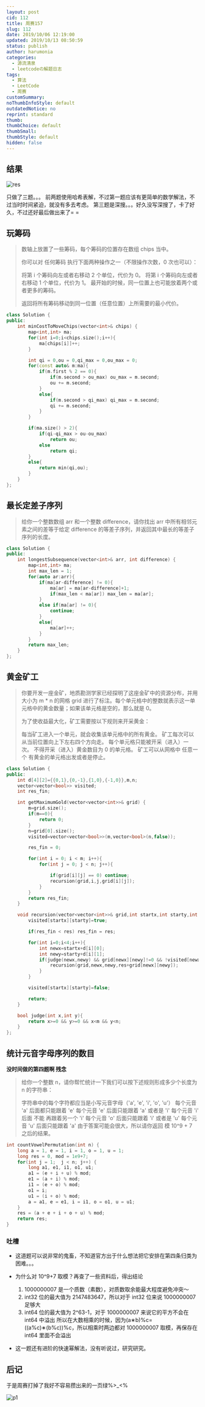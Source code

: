 ```yaml
---
layout: post
cid: 112
title: 周赛157
slug: 112
date: 2019/10/06 12:19:00
updated: 2019/10/13 08:50:59
status: publish
author: harumonia
categories:
  - 源流清泉
  - leetcodeの解题日志
tags:
  - 算法
  - LeetCode
  - 周赛
customSummary:
noThumbInfoStyle: default
outdatedNotice: no
reprint: standard
thumb:
thumbChoice: default
thumbSmall:
thumbStyle: default
hidden: false
---
```


## 结果

![res](https://harumona-blog.oss-cn-beijing.aliyuncs.com/old_articles/1437205549.png?Expires=1602302340&)

只做了三题。。。
前两题使用哈希表解，不过第一题应该有更简单的数学解法，不过当时时间紧迫，就没有多去考虑。
第三题是深搜。。。好久没写深搜了，卡了好久，不过还好最后做出来了= =

## 玩筹码

> 数轴上放置了一些筹码，每个筹码的位置存在数组 chips 当中。
>
> 你可以对 任何筹码 执行下面两种操作之一（不限操作次数，0 次也可以）：
>
> 将第 i 个筹码向左或者右移动 2 个单位，代价为 0。
> 将第 i 个筹码向左或者右移动 1 个单位，代价为 1。
> 最开始的时候，同一位置上也可能放着两个或者更多的筹码。
>
> 返回将所有筹码移动到同一位置（任意位置）上所需要的最小代价。

```cpp
class Solution {
public:
    int minCostToMoveChips(vector<int>& chips) {
        map<int,int> ma;
        for(int i=0;i<chips.size();i++){
            ma[chips[i]]++;
        }

        int qi = 0,ou = 0,qi_max = 0,ou_max = 0;
        for(const auto& m:ma){
            if(m.first % 2 == 0){
                if(m.second > ou_max) ou_max = m.second;
                ou += m.second;
            }
            else{
                if(m.second > qi_max) qi_max = m.second;
                qi += m.second;
            }
        }

        if(ma.size() > 2){
            if(qi-qi_max > ou-ou_max)
                return ou;
            else
                return qi;
        }
        else{
            return min(qi,ou);
        }
    }
};
```

## 最长定差子序列

> 给你一个整数数组 arr 和一个整数 difference，请你找出 arr 中所有相邻元素之间的差等于给定 difference 的等差子序列，并返回其中最长的等差子序列的长度。

```cpp
class Solution {
public:
    int longestSubsequence(vector<int>& arr, int difference) {
        map<int,int> ma;
        int max_len = 1;
        for(auto ar:arr){
            if(ma[ar-difference] != 0){
                ma[ar] = ma[ar-difference]+1;
                if(max_len < ma[ar]) max_len = ma[ar];
            }
            else if(ma[ar] != 0){
                continue;
            }
            else{
                ma[ar]++;
            }
        }
        return max_len;
    }
};
```

## 黄金矿工

> 你要开发一座金矿，地质勘测学家已经探明了这座金矿中的资源分布，并用大小为 m \* n 的网格 grid 进行了标注。每个单元格中的整数就表示这一单元格中的黄金数量；如果该单元格是空的，那么就是 0。
>
> 为了使收益最大化，矿工需要按以下规则来开采黄金：
>
> 每当矿工进入一个单元，就会收集该单元格中的所有黄金。
> 矿工每次可以从当前位置向上下左右四个方向走。
> 每个单元格只能被开采（进入）一次。
> 不得开采（进入）黄金数目为 0 的单元格。
> 矿工可以从网格中 任意一个 有黄金的单元格出发或者是停止。

```cpp
class Solution {
public:
    int d[4][2]={{0,1},{0,-1},{1,0},{-1,0}},m,n;
    vector<vector<bool>> visited;
    int res_fin;

    int getMaximumGold(vector<vector<int>>& grid) {
        m=grid.size();
        if(m==0){
            return 0;
        }
        n=grid[0].size();
        visited=vector<vector<bool>>(m,vector<bool>(n,false));

        res_fin = 0;

        for(int i = 0; i < m; i++){
            for(int j = 0; j < n; j++){

                if(grid[i][j] == 0) continue;
                recursion(grid,i,j,grid[i][j]);
            }
        }
        return res_fin;
    }

    void recursion(vector<vector<int>>& grid,int startx,int starty,int res){
        visited[startx][starty]=true;

        if(res_fin < res) res_fin = res;

        for(int i=0;i<4;i++){
            int newx=startx+d[i][0];
            int newy=starty+d[i][1];
            if(judge(newx,newy) && grid[newx][newy]!=0 && !visited[newx][newy]){
                recursion(grid,newx,newy,res+grid[newx][newy]);
            }
        }

        visited[startx][starty]=false;

        return;
    }

    bool judge(int x,int y){
        return x>=0 && y>=0 && x<m && y<n;
    }
};
```

## 统计元音字母序列的数目

**没时间做的第四题啊 残念**

> 给你一个整数 n，请你帮忙统计一下我们可以按下述规则形成多少个长度为 n 的字符串：
>
> 字符串中的每个字符都应当是小写元音字母（'a', 'e', 'i', 'o', 'u'）
> 每个元音 'a' 后面都只能跟着 'e'
> 每个元音 'e' 后面只能跟着 'a' 或者是 'i'
> 每个元音 'i' 后面 不能 再跟着另一个 'i'
> 每个元音 'o' 后面只能跟着 'i' 或者是 'u'
> 每个元音 'u' 后面只能跟着 'a'
> 由于答案可能会很大，所以请你返回 模 10^9 + 7 之后的结果。

```cpp
int countVowelPermutation(int n) {
	long a = 1, e = 1, i = 1, o = 1, u = 1;
	long res = 0, mod = 1e9+7;
	for(int j = 1;  j < n; j++) {
		long a1, e1, i1, o1, u1;
		a1 = (e + i + u) % mod;
		e1 = (a + i) % mod;
		i1 = (e + o) % mod;
		o1 = i;
		u1 = (i + o) % mod;
		a = a1, e = e1, i = i1, o = o1, u = u1;
	}
	res = (a + e + i + o + u) % mod;
	return res;
}
```

### 吐槽

- 这道题可以说非常的鬼畜，不知道官方出于什么想法把它安排在第四条归类为困难。。。

- 为什么对 10^9+7 取模？再查了一些资料后，得出结论
  1.  1000000007 是一个质数（素数），对质数取余能最大程度避免冲突～
  2.  int32 位的最大值为 2147483647，所以对于 int32 位来说 1000000007 足够大
  3.  int64 位的最大值为 2^63-1，对于 1000000007 来说它的平方不会在 int64 中溢出
      所以在大数相乘的时候，因为(a∗b)%c=((a%c)∗(b%c))%c，所以相乘时两边都对 1000000007 取模，再保存在 int64 里面不会溢出
- 这一题还有进阶的快速幂解法，没有听说过，研究研究。

## 后记

于是周赛打掉了我好不容易攒出来的一页绿%>\_<%

![p1](https://harumona-blog.oss-cn-beijing.aliyuncs.com/old_articles/2855058512.png?Expires=1602302380&)
